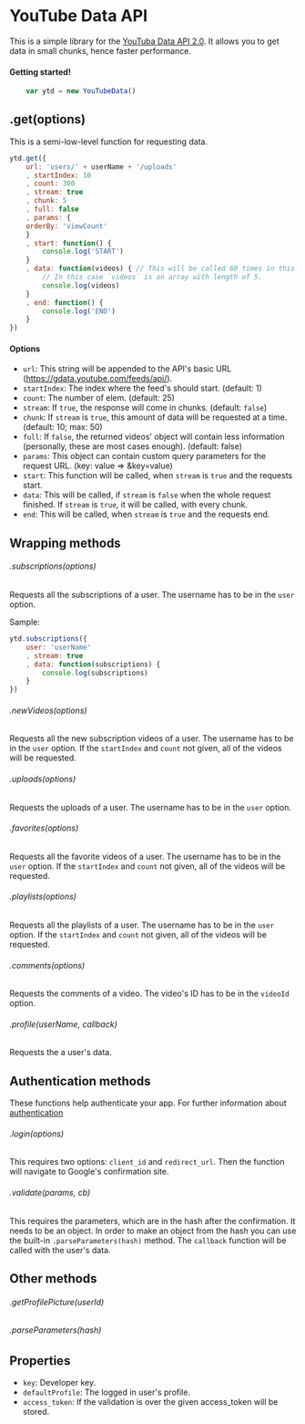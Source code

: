 <h1>YouTube Data API</h1>

This is a simple library for the [YouTuba Data API 2.0](https://developers.google.com/youtube/2.0/developers_guide_protocol_audience). It allows you to get data in small chunks, hence faster performance.

<h4>Getting started!</h4>

``` js
	var ytd = new YouTubeData()
```

<h2>.get(options)</h2>

This is a semi-low-level function for requesting data.

``` js
ytd.get({
	url: 'users/' + userName + '/uploads'
	, startIndex: 10
	, count: 300
	, stream: true
	, chunk: 5
	, full: false
	, params: {
	orderBy: 'viewCount'
	}
	, start: function() {
		console.log('START')
	}
	, data: function(videos) { // This will be called 60 times in this case.
		// In this case `videos` is an array with length of 5.
		console.log(videos)
	}
	, end: function() {
		console.log('END')
	}
})
```

<h4>Options</h4>

* `url`: This string will be appended to the API's basic URL (https://gdata.youtube.com/feeds/api/).
* `startIndex`: The index where the feed's should start. (default: 1)
* `count`: The number of elem. (default: 25)
* `stream`: If `true`, the response will come in chunks. (default: `false`)
* `chunk`: If `stream` is `true`, this amount of data will be requested at a time. (default: 10; max: 50)
* `full`: If `false`, the returned videos' object will contain less information (personally, these are most cases enough). (default: false)
* `params`: This object can contain custom query parameters for the request URL. (key: value => &key=value)
* `start`: This function will be called, when `stream` is `true` and the requests start.
* `data`: This will be called, if `stream` is `false` when the whole request finished. If `stream` is `true`, it will be called, with every chunk.
* `end`: This will be called, when `stream` is `true` and the requests end.


<h2>Wrapping methods</h2>

<h6>.subscriptions(options)</h6>

Requests all the subscriptions of a user. The username has to be in the `user` option.

Sample:

``` js
ytd.subscriptions({
	user: 'userName'
	, stream: true
	, data: function(subscriptions) {
		console.log(subscriptions)
	}
})
```

<h6>.newVideos(options)</h6>

Requests all the new subscription videos of a user. The username has to be in the `user` option. If the `startIndex` and `count` not given, all of the videos will be requested.

<h6>.uploads(options)</h6>

Requests the uploads of a user. The username has to be in the `user` option.

<h6>.favorites(options)</h6>

Requests all the favorite videos of a user. The username has to be in the `user` option. If the `startIndex` and `count` not given, all of the videos will be requested.

<h6>.playlists(options)</h6>

Requests all the playlists of a user. The username has to be in the `user` option. If the `startIndex` and `count` not given, all of the videos will be requested.

<h6>.comments(options)</h6>

Requests the comments of a video. The video's ID has to be in the `videoId` option.

<h6>.profile(userName, callback)</h6>

Requests the a user's data.


<h2>Authentication methods</h2>

These functions help authenticate your app. For further information about [authentication](https://developers.google.com/youtube/2.0/developers_guide_protocol_oauth2#OAuth2_Client_Side_Web_Applications_Flow)

<h6>.login(options)</h6>

This requires two options: `client_id` and `redirect_url`. Then the function will navigate to Google's confirmation site.

<h6>.validate(params, cb)</h6>

This requires the parameters, which are in the hash after the confirmation. It needs to be an object. In order to make an object from the hash you can use the built-in `.parseParameters(hash)` method. The `callback` function will be called with the user's data.


<h2>Other methods</h2>

<h6>.getProfilePicture(userId)</h6>

<h6>.parseParameters(hash)</h6>


<h2>Properties</h2>

* `key`: Developer key.
* `defaultProfile`: The logged in user's profile.
* `access_token`: If the validation is over the given access_token will be stored.